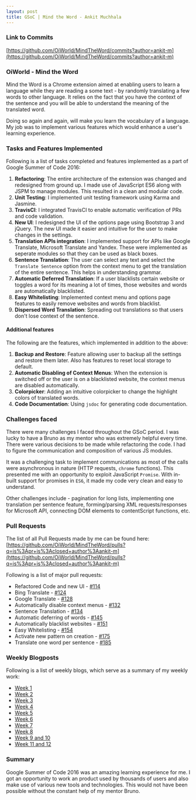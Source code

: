 ```yaml
---
layout: post
title: GSoC | Mind the Word - Ankit Muchhala
---
```


### Link to Commits
[https://github.com/OiWorld/MindTheWord/commits?author=ankit-m](https://github.com/OiWorld/MindTheWord/commits?author=ankit-m)

### OiWorld - Mind the Word

Mind the Word is a Chrome extension aimed at enabling users to learn a language while they are reading a some text - by randomly translating a few words to other language. It relies on the fact that you have the context of the sentence and you will be able to understand the meaning of the translated word.

Doing so again and again, will make you learn the vocabulary of a language. My job was to implement various features which would enhance a user's learning experience.

### Tasks and Features Implemented

Following is a list of tasks completed and features implemented as a part of Google Summer of Code 2016:

1. **Refactoring**: The entire architecture of the extension was changed and redesigned from ground up. I made use of JavaScript ES6 along with JSPM to manage modules. This resulted in a clean and modular code.
2. **Unit Testing**: I implemented unit testing framework using Karma and Jasmine.
3. **TravisCI**: I integrated TravisCI to enable automatic verification of PRs and code validation.
4. **New UI**: I redesigned the UI of the options page using Bootstrap 3 and jQuery. The new UI made it easier and intuitive for the user to make changes in the settings.
5. **Translation APIs integration**: I implemented support for APIs like Google Translate, Microsoft Translate and Yandex. These were implemented as seperate modules so that they can be used as black boxes.
6. **Sentence Translation**: The user can select any text and select the `Translate Sentence` option from the context menu to get the translation of the entire sentence. This helps in understanding grammar.
7. **Automatic Deferred Translation**: If a user blacklists certain website or toggles a word for its meaning a lot of times, those websites and words are automatically blacklisted.
8. **Easy Whitelisting**: Implemented context menu and options page features to easily remove websites and words from blacklist.
9. **Dispersed Word Translation**: Spreading out translations so that users don't lose context of the sentence.

#### Additional features

The following are the features, which implemented in addition to the above:

1. **Backup and Restore**: Feature allowing user to backup all the settings and restore them later. Also has features to reset local storage to default.
2. **Automatic Disabling of Context Menus**: When the extension is switched off or the user is on a blacklisted website, the context menus are disabled automatically.
3. **Colorpicker**: Adding an intuitive colorpicker to change the highlight colors of translated words.
4. **Code Documentation**: Using `jsdoc` for generating code documentation.

### Challenges faced

There were many challenges I faced throughout the GSoC period. I was lucky to have a Bruno as my mentor who was extremely helpful every time. There were various decisions to be made while refactoring the code. I had to figure the communication and composition of various JS modules.

It was a challenging task to implement communications as most of the calls were asynchronous in nature (HTTP requests, `chrome` functions). This presented me with an opportunity to exploit JavaScript `Promise`. With in-built support for promises in `ES6`, it made my code very clean and easy to understand.

Other challenges include - pagination for long lists, implementing one translation per sentence feature, forming/parsing XML requests/responses for Microsoft API, connecting DOM elements to contentScript functions, etc.

### Pull Requests
The list of all Pull Requests made by me can be found here: [https://github.com/OiWorld/MindTheWord/pulls?q=is%3Apr+is%3Aclosed+author%3Aankit-m](https://github.com/OiWorld/MindTheWord/pulls?q=is%3Apr+is%3Aclosed+author%3Aankit-m)

Following is a list of major pull requests:

* Refactored Code and new UI - [#114](https://github.com/OiWorld/MindTheWord/pull/114)
* Bing Translate - [#124](https://github.com/OiWorld/MindTheWord/pull/124)
* Google Translate - [#128](https://github.com/OiWorld/MindTheWord/pull/128)
* Automatically disable context menus - [#132](https://github.com/OiWorld/MindTheWord/pull/132)
* Sentence Translation - [#134](https://github.com/OiWorld/MindTheWord/pull/134)
* Automatic deferring of words - [#145](https://github.com/OiWorld/MindTheWord/pull/145)
* Automatically blacklist websites - [#151](https://github.com/OiWorld/MindTheWord/pull/151)
* Easy Whitelisting - [#154](https://github.com/OiWorld/MindTheWord/pull/154)
* Activate new pattern on creation - [#175](https://github.com/OiWorld/MindTheWord/pull/175)
* Translate one word per sentence - [#185](https://github.com/OiWorld/MindTheWord/pull/185)

### Weekly Blogposts
Following is a list of weekly blogs, which serve as a summary of my weekly work:

* [Week 1](http://ankit-m.github.io/2016/05/30/GSOC-Week1.html)
* [Week 2](http://ankit-m.github.io/2016/06/07/GSOC-Week2.html)
* [Week 3](http://ankit-m.github.io/2016/06/13/GSOC-Week3.html)
* [Week 4](http://ankit-m.github.io/2016/06/21/GSOC-Week4.html)
* [Week 5](http://ankit-m.github.io/2016/06/29/GSOC-Week5.html)
* [Week 6](http://ankit-m.github.io/2016/07/06/GSOC-Week6.html)
* [Week 7](http://ankit-m.github.io/2016/07/15/GSOC-Week7.html)
* [Week 8](http://ankit-m.github.io/2016/07/22/GSOC-Week8.html)
* [Week 9 and 10](http://ankit-m.github.io/2016/08/02/GSOC-Week9.html)
* [Week 11 and 12](http://ankit-m.github.io/2016/08/17/GSOC-Week11.html)

### Summary

Google Summer of Code 2016 was an amazing learning experience for me. I got an opportunity to work an product used by thousands of users and also make use of various new tools and technologies. This would not have been possible without the constant help of my mentor Bruno.
